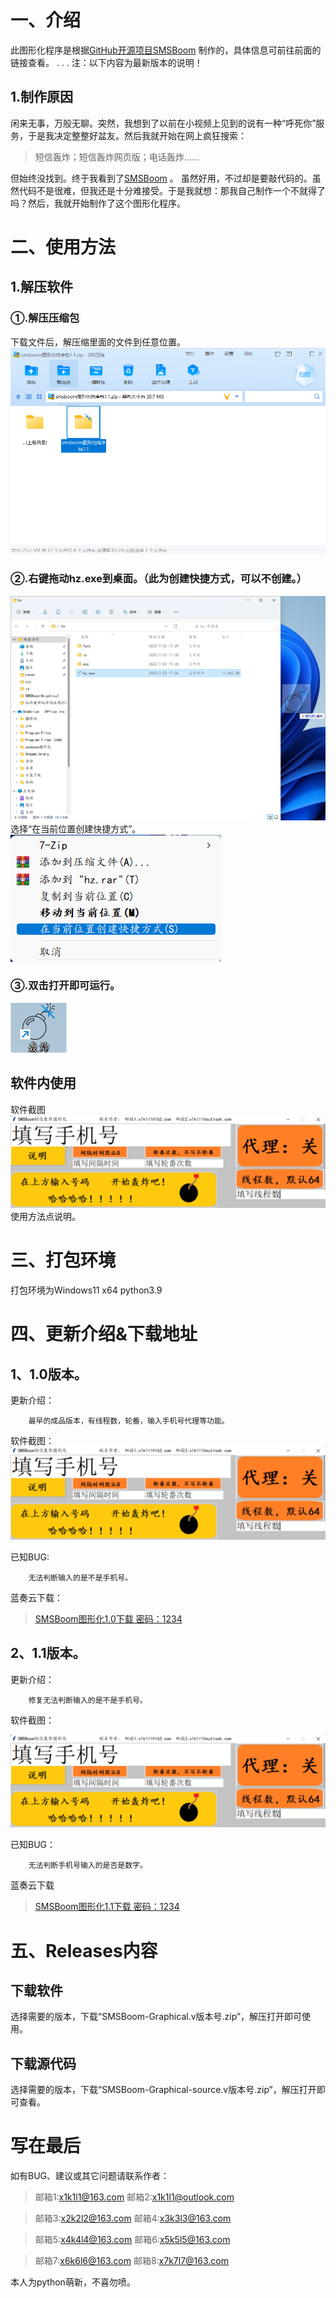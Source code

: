 # 一、介绍
此图形化程序是根据[GitHub开源项目SMSBoom](https://github.com/OpenEthan/SMSBoom)
制作的，具体信息可前往前面的链接查看。
.
.
.
注：以下内容为最新版本的说明！

## 1.制作原因  
闲来无事，万般无聊。突然，我想到了以前在小视频上见到的说有一种“呼死你”服务，于是我决定整整好盆友。然后我就开始在网上疯狂搜索：

> 短信轰炸；短信轰炸网页版；电话轰炸......

但始终没找到。终于我看到了[SMSBoom](https://github.com/OpenEthan/SMSBoom)
。 虽然好用，不过却是要敲代码的。虽然代码不是很难，但我还是十分难接受。于是我就想：那我自己制作一个不就得了吗？然后，我就开始制作了这个图形化程序。
# 二、使用方法
## 1.解压软件
### ①.解压压缩包
下载文件后，解压缩里面的文件到任意位置。
![图片介绍](https://github.com/gxlydlyf/SMSBoom-Graphical/blob/main/Photo/Trfetp.png)
### ②.右键拖动hz.exe到桌面。（此为创建快捷方式，可以不创建。）
![图片介绍](https://github.com/gxlydlyf/SMSBoom-Graphical/blob/main/Photo/cas.png)
 选择“在当前位置创建快捷方式”。
![图片介绍](https://github.com/gxlydlyf/SMSBoom-Graphical/blob/main/Photo/castwo.png)
 ### ③.双击打开即可运行。
![图片介绍](https://github.com/gxlydlyf/SMSBoom-Graphical/blob/main/Photo/run.png)
## 软件内使用
软件截图
![软件截图](https://github.com/gxlydlyf/SMSBoom-Graphical/blob/main/Photo/app.png)
使用方法点说明。

# 三、打包环境
打包环境为Windows11 x64 python3.9

# 四、更新介绍&下载地址
## 1、1.0版本。
更新介绍：

        最早的成品版本，有线程数，轮番，输入手机号代理等功能。

   软件截图：
![在这里插入图片描述](https://github.com/gxlydlyf/SMSBoom-Graphical/blob/main/Photo/app.png)

已知BUG:

		无法判断输入的是不是手机号。 
蓝奏云下载：

> [SMSBoom图形化1.0下载 密码：1234](https://wwn.lanzoub.com/i0hUt08btypi)

## 2、1.1版本。
更新介绍：

        修复无法判断输入的是不是手机号。

软件截图：

![在这里插入图片描述](https://github.com/gxlydlyf/SMSBoom-Graphical/blob/main/Photo/app.png)


 已知BUG：

        无法判断手机号输入的是否是数字。
蓝奏云下载
> [SMSBoom图形化1.1下载 密码：1234](https://wwn.lanzoub.com/iTebn08btu6f)
# 五、Releases内容
## 下载软件
选择需要的版本，下载“SMSBoom-Graphical.v版本号.zip”，解压打开即可使用。
## 下载源代码
选择需要的版本，下载“SMSBoom-Graphical-source.v版本号.zip”，解压打开即可查看。
# 写在最后
如有BUG、建议或其它问题请联系作者：
>邮箱1:x1k1l1@163.com  邮箱2:x1k1l1@outlook.com

>邮箱3:x2k2l2@163.com  邮箱4:x3k3l3@163.com

>邮箱5:x4k4l4@163.com  邮箱6:x5k5l5@163.com

>邮箱7:x6k6l6@163.com  邮箱8:x7k7l7@163.com

本人为python萌新，不喜勿喷。
